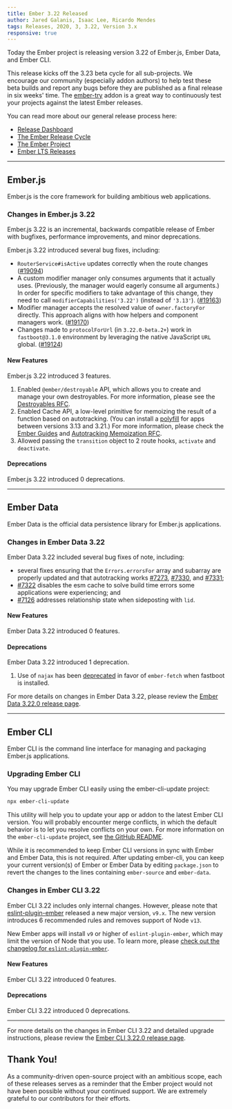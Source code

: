 ```yaml
---
title: Ember 3.22 Released
author: Jared Galanis, Isaac Lee, Ricardo Mendes
tags: Releases, 2020, 3, 3.22, Version 3.x
responsive: true
---
```


<!-- alex disable retext-equality -->

Today the Ember project is releasing version 3.22 of Ember.js, Ember Data, and Ember CLI.

This release kicks off the 3.23 beta cycle for all sub-projects. We encourage our community (especially addon authors) to help test these beta builds and report any bugs before they are published as a final release in six weeks' time. The [ember-try](https://github.com/ember-cli/ember-try) addon is a great way to continuously test your projects against the latest Ember releases.

You can read more about our general release process here:

- [Release Dashboard](http://emberjs.com/releases/)
- [The Ember Release Cycle](http://emberjs.com/blog/2013/09/06/new-ember-release-process.html)
- [The Ember Project](http://emberjs.com/blog/2015/06/16/ember-project-at-2-0.html)
- [Ember LTS Releases](http://emberjs.com/blog/2016/02/25/announcing-embers-first-lts.html)

---

## Ember.js

Ember.js is the core framework for building ambitious web applications.

### Changes in Ember.js 3.22

Ember.js 3.22 is an incremental, backwards compatible release of Ember with bugfixes, performance improvements, and minor deprecations.

Ember.js 3.22 introduced several bug fixes, including:

- `RouterService#isActive` updates correctly when the route changes ([#19094](https://github.com/emberjs/ember.js/pull/19094))
- A custom modifier manager only consumes arguments that it actually uses. (Previously, the manager would eagerly consume all arguments.) In order for specific modifiers to take advantage of this change, they need to call `modifierCapabilities('3.22')` (instead of `'3.13'`). ([#19163](https://github.com/emberjs/ember.js/pull/19163))
- Modifier manager accepts the resolved value of `owner.factoryFor` directly. This approach aligns with how helpers and component managers work. ([#19170](https://github.com/emberjs/ember.js/pull/19170))
- Changes made to `protocolForUrl` (in `3.22.0-beta.2+`) work in `fastboot@3.1.0` environment by leveraging the native JavaScript `URL` global. ([#19124](https://github.com/emberjs/ember.js/pull/19124))

#### New Features

Ember.js 3.22 introduced 3 features.

1. Enabled `@ember/destroyable` API, which allows you to create and manage your own destroyables. For more information, please see the [Destroyables RFC](https://emberjs.github.io/rfcs/0580-destroyables.html).
2. Enabled Cache API, a low-level primitive for memoizing the result of a function based on autotracking. (You can install a [polyfill](https://github.com/ember-polyfills/ember-cache-primitive-polyfill) for apps between versions 3.13 and 3.21.) For more information, please check the [Ember Guides](https://guides.emberjs.com/release/in-depth-topics/autotracking-in-depth/#toc_caching-of-tracked-properties) and [Autotracking Memoization RFC](https://emberjs.github.io/rfcs/0615-autotracking-memoization.html).
3. Allowed passing the `transition` object to 2 route hooks, `activate` and `deactivate`.

#### Deprecations

Ember.js 3.22 introduced 0 deprecations.


---

## Ember Data

Ember Data is the official data persistence library for Ember.js applications. 

### Changes in Ember Data 3.22

Ember Data 3.22 included several bug fixes of note, including:

- several fixes ensuring that the `Errors.errorsFor` array and subarray are properly updated and that autotracking works [#7273](https://github.com/emberjs/data/pull/7273), [#7330](https://github.com/emberjs/data/pull/7330), and [#7331](https://github.com/emberjs/data/pull/7331);
- [#7322](https://github.com/emberjs/data/pull/7322) disables the esm cache to solve build time errors some applications were experiencing; and
- [#7126](https://github.com/emberjs/data/pull/7126) addresses relationship state when sideposting with `lid`.

#### New Features

Ember Data 3.22 introduced 0 features.

#### Deprecations

Ember Data 3.22 introduced 1 deprecation.

1. Use of `najax` has been [deprecated](https://github.com/emberjs/data/pull/7230) in favor of `ember-fetch` when fastboot is installed.

For more details on changes in Ember Data 3.22, please review the
[Ember Data 3.22.0 release page](https://github.com/emberjs/data/releases/tag/v3.22.0).

---

## Ember CLI

Ember CLI is the command line interface for managing and packaging Ember.js applications.

### Upgrading Ember CLI

<!--alex ignore easy-->
You may upgrade Ember CLI easily using the ember-cli-update project:

```bash
npx ember-cli-update
```

This utility will help you to update your app or addon to the latest Ember CLI version. You will probably encounter merge conflicts, in which the default behavior is to let you resolve conflicts on your own. For more information on the `ember-cli-update` project, see [the GitHub README](https://github.com/ember-cli/ember-cli-update).

While it is recommended to keep Ember CLI versions in sync with Ember and Ember Data, this is not required. After updating ember-cli, you can keep your current version(s) of Ember or Ember Data by editing `package.json` to revert the changes to the lines containing `ember-source` and `ember-data`.

### Changes in Ember CLI 3.22

Ember CLI 3.22 includes only internal changes. However, please note that [eslint-plugin-ember](https://github.com/ember-cli/eslint-plugin-ember) released a new major version, `v9.x`. The new version introduces 6 recommended rules and removes support of Node `v13`.

New Ember apps will install `v9` or higher of `eslint-plugin-ember`, which may limit the version of Node that you use. To learn more, please [check out the changelog for `eslint-plugin-ember`](https://github.com/ember-cli/eslint-plugin-ember/releases/tag/v9.0.0).

#### New Features

Ember CLI 3.22 introduced 0 features.

#### Deprecations

Ember CLI 3.22 introduced 0 deprecations.

---

For more details on the changes in Ember CLI 3.22 and detailed upgrade
instructions, please review the [Ember CLI 3.22.0 release page](https://github.com/ember-cli/ember-cli/releases/tag/v3.22.0).

## Thank You!

As a community-driven open-source project with an ambitious scope, each of these releases serves as a reminder that the Ember project would not have been possible without your continued support. We are extremely grateful to our contributors for their efforts.
